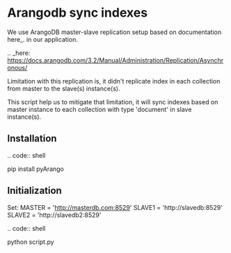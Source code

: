 Arangodb sync indexes
========
We use ArangoDB master-slave replication setup based on documentation here_. in our application.

.. _here: https://docs.arangodb.com/3.2/Manual/Administration/Replication/Asynchronous/

Limitation with this replication is, it didn't replicate index in each collection from master to the slave(s) instance(s).

This script help us to mitigate that limitation, it will sync indexes based on master instance to each collection with type 'document' in slave instance(s).


Installation
-------------
.. code:: shell

pip install pyArango


Initialization
---------------

Set:
MASTER = 'http://masterdb.com:8529'
SLAVE1 = 'http://slavedb:8529'
SLAVE2 = 'http://slavedb2:8529'

.. code:: shell

python script.py